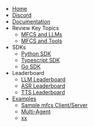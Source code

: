 <!-- docs/_sidebar.md -->

* [Home](/)
* [Discord](https://discord.gg/9eEgMVqg)
* [Documentation](topics/default.md)
* Review Key Topics
  * [MFCS and LLMs](topics/default.md)
  * [MFCS and Tools](topics/default.md)
* SDKs
  * [Python SDK](topics/default.md)
  * [Typescript SDK](topics/default.md)
  * [Go SDK](topics/default.md)
* Leaderboard
  * [LLM Leaderboard](topics/default.md)
  * [ASR Leaderboard](topics/default.md)
  * [TTS Leaderboard](topics/default.md)
* [Examples](https://github.com/mfcsorg/examples)
  * [Sample mfcs Client/Server](https://github.com/mfcsorg/mfcs/)
  * [Multi-Agent](https://github.com/mfcsorg/mfcs)
  * [xx](https://github.com/mfcsorg/mfcs/README.md)
